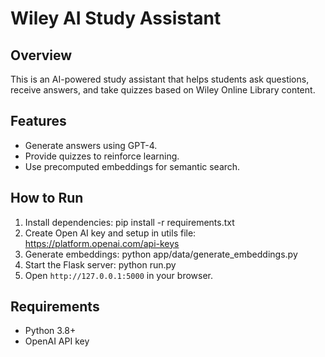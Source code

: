 # Wiley AI Study Assistant

## Overview
This is an AI-powered study assistant that helps students ask questions, receive answers, and take quizzes based on Wiley Online Library content.

## Features
- Generate answers using GPT-4.
- Provide quizzes to reinforce learning.
- Use precomputed embeddings for semantic search.

## How to Run
1. Install dependencies: pip install -r requirements.txt
2. Create Open AI key and setup in utils file: https://platform.openai.com/api-keys
3. Generate embeddings: python app/data/generate_embeddings.py
4. Start the Flask server: python run.py
5. Open `http://127.0.0.1:5000` in your browser.

## Requirements
- Python 3.8+
- OpenAI API key


